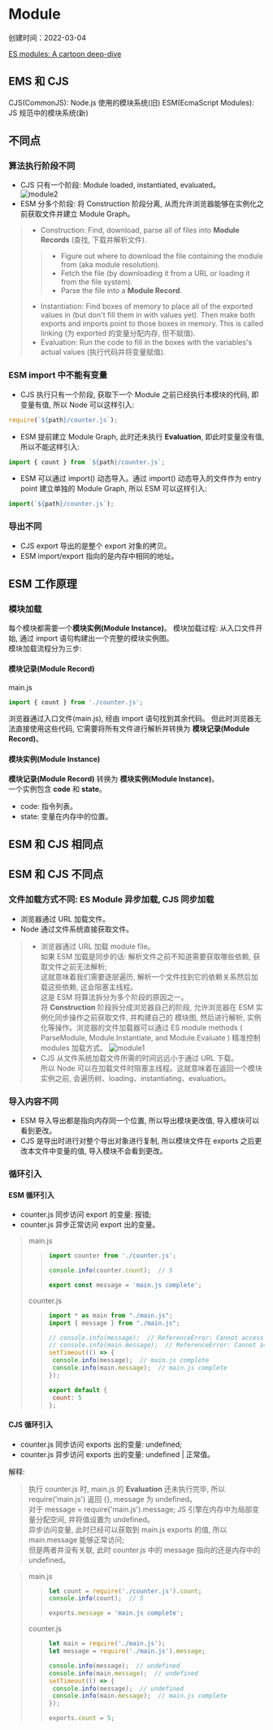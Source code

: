 # Module
创建时间：2022-03-04

[ES modules: A cartoon deep-dive](https://hacks.mozilla.org/2018/03/es-modules-a-cartoon-deep-dive/)
## EMS 和 CJS
CJS(CommonJS): Node.js 使用的模块系统(旧)
ESM(EcmaScript Modules): JS 规范中的模块系统(新)

## 不同点
### 算法执行阶段不同
- CJS 只有一个阶段: Module loaded, instantiated, evaluated。  
![module2](../static/image/js相关/module/module2.png)
- ESM 分多个阶段: 将 Construction 阶段分离, 从而允许浏览器能够在实例化之前获取文件并建立 Module Graph。
> - Construction: Find, download, parse all of files into **Module Records** (查找, 下载并解析文件).
>> - Figure out where to download the file containing the module from (aka module resolution).
>> - Fetch the file (by downloading it from a URL or loading it from the file system).
>> - Parse the file into a **Module Record**.
> - Instantiation: Find boxes of memory to place all of the exported values in (but don't fill them in with values yet). Then make both exports and imports point to those boxes in memory. This is called linking (为 exported 的变量分配内存, 但不赋值).
> - Evaluation: Run the code to fill in the boxes with the variables's actual values (执行代码并将变量赋值).

### ESM import 中不能有变量
- CJS 执行只有一个阶段, 获取下一个 Module 之前已经执行本模块的代码, 即变量有值, 所以 Node 可以这样引入:
```javascript
require(`${path}/counter.js`);
```
- ESM 提前建立 Module Graph, 此时还未执行 **Evaluation**, 即此时变量没有值, 所以不能这样引入:
```javascript
import { count } from `${path}/counter.js`;
```
- ESM 可以通过 import() 动态导入。通过 import() 动态导入的文件作为 entry point 建立单独的 Module Graph, 所以 ESM 可以这样引入:
```javascript
import(`${path}/counter.js`);
```

### 导出不同
- CJS export 导出的是整个 export 对象的拷贝。
- ESM import/export 指向的是内存中相同的地址。

## ESM 工作原理
### 模块加载
每个模块都需要一个**模块实例(Module Instance)**。
模块加载过程: 从入口文件开始, 通过 import 语句构建出一个完整的模块实例图。  
模块加载流程分为三步:


#### 模块记录(Module Record)
main.js
```javascript
import { count } from './counter.js';
```
浏览器通过入口文件(main.js), 经由 import 语句找到其余代码。
但此时浏览器无法直接使用这些代码, 它需要将所有文件进行解析并转换为 **模块记录(Module Record)**。

#### 模块实例(Module Instance)
**模块记录(Module Record)** 转换为 **模块实例(Module Instance)**。  
一个实例包含 **code** 和 **state**。
- code: 指令列表。
- state: 变量在内存中的位置。

## ESM 和 CJS 相同点

## ESM 和 CJS 不同点
### 文件加载方式不同: ES Module 异步加载, CJS 同步加载
- 浏览器通过 URL 加载文件。
- Node 通过文件系统直接获取文件。
>- 浏览器通过 URL 加载 module file。  
如果 ESM 加载是同步的话: 解析文件之前不知道需要获取哪些依赖, 获取文件之前无法解析;  
这就意味着我们需要逐层遍历, 解析一个文件找到它的依赖关系然后加载这些依赖, 这会阻塞主线程。  
这是 ESM 将算法拆分为多个阶段的原因之一。  
将 **Construction** 阶段拆分成浏览器自己的阶段, 允许浏览器在 ESM 实例化同步操作之前获取文件, 并构建自己的 模块图, 然后进行解析, 实例化等操作。浏览器的文件加载器可以通过 ES module methods ( ParseModule, Module.Instantiate, and Module.Evaluate ) 精准控制 modules 加载方式。
![module1](../static/image/js相关/module/module1.png)
> - CJS 从文件系统加载文件所需的时间远远小于通过 URL 下载。  
所以 Node 可以在加载文件时阻塞主线程。这就意味着在返回一个模块实例之前, 会遍历树、loading、instantiating、evaluation。

### 导入内容不同
- ESM 导入导出都是指向内存同一个位置, 所以导出模块更改值, 导入模块可以看到更改。
- CJS 是导出时进行对整个导出对象进行复制, 所以模块文件在 exports 之后更改本文件中变量的值, 导入模块不会看到更改。

### 循环引入
#### ESM 循环引入  
- counter.js 同步访问 export 的变量: 报错;
- counter.js 异步正常访问 export 出的变量。

> main.js
>>```javascript
>>import counter from './counter.js';
>>
>>console.info(counter.count);  // 5
>>
>>export const message = 'main.js complete';
>>```
>
>counter.js
>>```javascript
>>import * as main from "./main.js";
>>import { message } from "./main.js";
>> 
>>// console.info(message);  // ReferenceError: Cannot access 'main' before initialization
>>// console.info(main.message);  // ReferenceError: Cannot access 'main' before initialization
>>setTimeout(() => {
>>  console.info(message);  // main.js complete
>>  console.info(main.message);  // main.js complete
>>});
>>
>>export default {
>>  count: 5
>>};
>>```

#### CJS 循环引入
- counter.js 同步访问 exports 出的变量: undefined;  
- counter.js 异步访问 exports 出的变量: undefined | 正常值。  

解释:
> 执行 counter.js 时, main.js 的 **Evaluation** 还未执行完毕, 所以 require('main.js') 返回 {}, message 为 undefined。  
> 对于 message = require('main.js').message; JS 引擎在内存中为局部变量分配空间, 并将值设置为 undefined。  
> 异步访问变量, 此时已经可以获取到 main.js exports 的值, 所以 main.message 能够正常访问;  
> 但是两者并没有关联, 此时 counter.js 中的 message 指向的还是内存中的 undefined。

>main.js
>>```javascript
>>let count = require('./counter.js').count;
>>console.info(count);  // 5
>>
>>exports.message = 'main.js complete';
>>```
>counter.js
>>```javascript
>>let main = require('./main.js');
>>let message = require('./main.js').message;
>>
>>console.info(message);  // undefined
>>console.info(main.message);  // undefined
>>setTimeout(() => {
>>  console.info(message);  // undefined
>>  console.info(main.message);  // main.js complete
>>});
>>
>>exports.count = 5;
>>```
